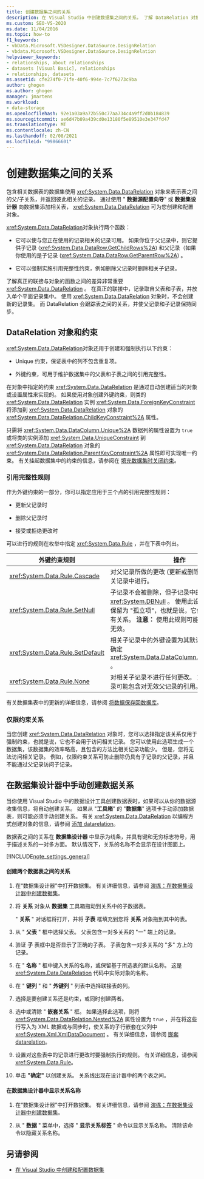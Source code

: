 ```yaml
---
title: 创建数据集之间的关系
description: 在 Visual Studio 中创建数据集之间的关系。 了解 DataRelation 对象和约束。 在数据集管理器中手动创建数据关系。
ms.custom: SEO-VS-2020
ms.date: 11/04/2016
ms.topic: how-to
f1_keywords:
- vbData.Microsoft.VSDesigner.DataSource.DesignRelation
- vbdata.Microsoft.VSDesigner.DataSource.DesignRelation
helpviewer_keywords:
- relationships, about relationships
- datasets [Visual Basic], relationships
- relationships, datasets
ms.assetid: cfe274f0-71fe-40f6-994e-7c7f6273c9ba
author: ghogen
ms.author: ghogen
manager: jmartens
ms.workload:
- data-storage
ms.openlocfilehash: 92e1a03a9a72b550c77aa734c4a9ff2d0b184839
ms.sourcegitcommit: ae6d47b09a439cd0e13180f5e89510e3e347fd47
ms.translationtype: MT
ms.contentlocale: zh-CN
ms.lasthandoff: 02/08/2021
ms.locfileid: "99866601"
---
```

# <a name="create-relationships-between-datasets"></a>创建数据集之间的关系
包含相关数据表的数据集使用 <xref:System.Data.DataRelation> 对象来表示表之间的父/子关系，并返回彼此相关的记录。 通过使用 " **数据源配置向导**" 或 **数据集设计器** 向数据集添加相关表， <xref:System.Data.DataRelation> 可为您创建和配置对象。

<xref:System.Data.DataRelation>对象执行两个函数：

- 它可以使与您正在使用的记录相关的记录可用。 如果你位于父记录中，则它提供子记录 (<xref:System.Data.DataRow.GetChildRows%2A>) 和父记录（如果你使用的是子记录 (<xref:System.Data.DataRow.GetParentRow%2A>) 。

- 它可以强制实施引用完整性约束，例如删除父记录时删除相关子记录。

了解真正的联接与对象的函数之间的差异非常重要 <xref:System.Data.DataRelation> 。 在真正的联接中，记录取自父表和子表，并放入单个平面记录集中。 使用 <xref:System.Data.DataRelation> 对象时，不会创建新的记录集。 而 DataRelation 会跟踪表之间的关系，并使父记录和子记录保持同步。

## <a name="datarelation-objects-and-constraints"></a>DataRelation 对象和约束
<xref:System.Data.DataRelation>对象还用于创建和强制执行以下约束：

- Unique 约束，保证表中的列不包含重复项。

- 外键约束，可用于维护数据集中的父表和子表之间的引用完整性。

在对象中指定的约束 <xref:System.Data.DataRelation> 是通过自动创建适当的对象或设置属性来实现的。 如果使用对象创建外键约束，则类的 <xref:System.Data.DataRelation> 实例 <xref:System.Data.ForeignKeyConstraint> 将添加到 <xref:System.Data.DataRelation> 对象的 <xref:System.Data.DataRelation.ChildKeyConstraint%2A> 属性。

只需将 <xref:System.Data.DataColumn.Unique%2A> 数据列的属性设置为 `true` 或将类的实例添加 <xref:System.Data.UniqueConstraint> 到 <xref:System.Data.DataRelation> 对象的 <xref:System.Data.DataRelation.ParentKeyConstraint%2A> 属性即可实现唯一约束。 有关挂起数据集中的约束的信息，请参阅在 [填充数据集时关闭约束](../data-tools/turn-off-constraints-while-filling-a-dataset.md)。

### <a name="referential-integrity-rules"></a>引用完整性规则
作为外键约束的一部分，你可以指定应用于三个点的引用完整性规则：

- 更新父记录时

- 删除父记录时

- 接受或拒绝更改时

可以进行的规则在枚举中指定 <xref:System.Data.Rule> ，并在下表中列出。

|外键约束规则|操作|
| - |------------|
|<xref:System.Data.Rule.Cascade>|对父记录所做的更改 (更新或删除) 也在子表中的相关记录中进行。|
|<xref:System.Data.Rule.SetNull>|子记录不会被删除，但子记录中的外键会设置为 <xref:System.DBNull> 。 使用此设置时，子记录可以保留为 "孤立项"，也就是说，它们与父记录之间没有关系。 **注意：** 使用此规则可能导致子表中的数据无效。|
|<xref:System.Data.Rule.SetDefault>|相关子记录中的外键设置为其默认值 (如) 的属性所确定 <xref:System.Data.DataColumn.DefaultValue%2A> 。|
|<xref:System.Data.Rule.None>|对相关子记录不进行任何更改。 对于此设置，子记录可能包含对无效父记录的引用。|

有关数据集表中的更新的详细信息，请参阅 [将数据保存回数据库](../data-tools/save-data-back-to-the-database.md)。

### <a name="constraint-only-relations"></a>仅限约束关系
当您创建 <xref:System.Data.DataRelation> 对象时，您可以选择指定该关系仅用于强制约束，也就是说，它也不会用于访问相关记录。 您可以使用此选项生成一个数据集，该数据集的效率略高，且包含的方法比相关记录功能少。 但是，您将无法访问相关记录。 例如，仅限约束关系可防止删除仍具有子记录的父记录，并且不能通过父记录访问子记录。

## <a name="manually-creating-a-data-relation-in-the-dataset-designer"></a>在数据集设计器中手动创建数据关系
当你使用 Visual Studio 中的数据设计工具创建数据表时，如果可以从你的数据源收集信息，将自动创建关系。 如果从 "**工具箱**" 的 "**数据集**" 选项卡手动添加数据表，则可能必须手动创建关系。 有关 <xref:System.Data.DataRelation> 以编程方式创建对象的信息，请参阅 [添加 datarelation](/dotnet/framework/data/adonet/dataset-datatable-dataview/adding-datarelations)。

数据表之间的关系在 **数据集设计器** 中显示为线条，并具有键和无穷标志符号，用于描述关系的一对多方面。 默认情况下，关系的名称不会显示在设计图面上。

[!INCLUDE[note_settings_general](../data-tools/includes/note_settings_general_md.md)]

#### <a name="to-create-a-relationship-between-two-data-tables"></a>创建两个数据表之间的关系

1. 在“数据集设计器”中打开数据集。 有关详细信息，请参阅 [演练：在数据集设计器中创建数据集](walkthrough-creating-a-dataset-with-the-dataset-designer.md)。

2. 将 **关系** 对象从 **数据集** 工具箱拖动到关系中的子数据表。

     " **关系** " 对话框将打开，并将 **子表** 框填充到您将 **关系** 对象拖到其中的表。

3. 从 " **父表** " 框中选择父表。 父表包含一对多关系的 "一" 端上的记录。

4. 验证 **子** 表框中是否显示了正确的子表。 子表包含一对多关系的 "多" 方上的记录。

5. 在 " **名称** " 框中键入关系的名称，或保留基于所选表的默认名称。 这是 <xref:System.Data.DataRelation> 代码中实际对象的名称。

6. 在 " **键列** " 和 " **外键列** " 列表中选择联接表的列。

7. 选择是要创建关系还是约束，或同时创建两者。

8. 选中或清除 " **嵌套关系** " 框。 如果选择此选项，则将 <xref:System.Data.DataRelation.Nested%2A> 属性设置为 `true` ，并在将这些行写入为 XML 数据或与同步时，使关系的子行嵌套在父列中 <xref:System.Xml.XmlDataDocument> 。 有关详细信息，请参阅 [嵌套 datarelation](/dotnet/framework/data/adonet/dataset-datatable-dataview/nesting-datarelations)。

9. 设置对这些表中的记录进行更改时要强制执行的规则。 有关详细信息，请参阅 <xref:System.Data.Rule>。

10. 单击 **"确定"** 以创建关系。 关系线出现在设计器中的两个表之间。

#### <a name="to-display-a-relation-name-in-the-dataset-designer"></a>在数据集设计器中显示关系名称

1. 在“数据集设计器”中打开数据集。 有关详细信息，请参阅 [演练：在数据集设计器中创建数据集](walkthrough-creating-a-dataset-with-the-dataset-designer.md)。

2. 从 " **数据** " 菜单中，选择 " **显示关系标签** " 命令以显示关系名称。 清除该命令以隐藏关系名称。

## <a name="see-also"></a>另请参阅

- [在 Visual Studio 中创建和配置数据集](../data-tools/create-and-configure-datasets-in-visual-studio.md)
